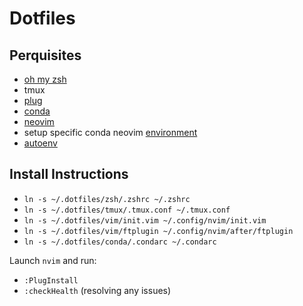 # Dotfiles

## Perquisites
* [oh my zsh](https://github.com/robbyrussell/oh-my-zsh)
* tmux
* [plug](https://github.com/junegunn/vim-plug)
* [conda](https://www.digitalocean.com/community/tutorials/how-to-install-anaconda-on-ubuntu-18-04-quickstart)
* [neovim](https://github.com/neovim/neovim)
* setup specific conda neovim [environment](https://gist.github.com/yeekeiji/8143b9174f87715f95aa14dd99679b5f)
* [autoenv](https://github.com/inishchith/autoenv)

## Install Instructions
* `ln -s ~/.dotfiles/zsh/.zshrc ~/.zshrc`
* `ln -s ~/.dotfiles/tmux/.tmux.conf ~/.tmux.conf`
* `ln -s ~/.dotfiles/vim/init.vim ~/.config/nvim/init.vim`
* `ln -s ~/.dotfiles/vim/ftplugin ~/.config/nvim/after/ftplugin`
* `ln -s ~/.dotfiles/conda/.condarc ~/.condarc`

Launch `nvim` and run:
* `:PlugInstall`
* `:checkHealth` (resolving any issues)
